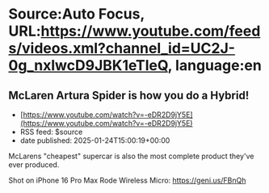 # Source:Auto Focus, URL:https://www.youtube.com/feeds/videos.xml?channel_id=UC2J-0g_nxlwcD9JBK1eTleQ, language:en

## McLaren Artura Spider is how you do a Hybrid!
 - [https://www.youtube.com/watch?v=-eDR2D9jY5E](https://www.youtube.com/watch?v=-eDR2D9jY5E)
 - RSS feed: $source
 - date published: 2025-01-24T15:00:19+00:00

McLarens "cheapest" supercar is also the most complete product they've ever produced.

Shot on iPhone 16 Pro Max
Rode Wireless Micro: https://geni.us/FBnQh

